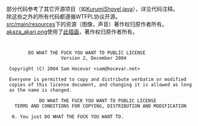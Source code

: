 部分代码参考了其它开源项目（如[KurumiShovel.java](src/main/java/io/github/asankilp/dys/item/KurumiShovel.java)），详见代码注释。  
除这些之外的所有代码都遵循WTFPL协议开源。  
[src/main/resources](src/main/resources)下的资源（图像，声音）著作权归原作者所有。  
[akaza_akari.png](src/main/resources/assets/dys/textures/item/akaza_akari.png)使用了[此插画](https://pixiv.net/artworks/91457348)，著作权归原作者所有。

#
```
        DO WHAT THE FUCK YOU WANT TO PUBLIC LICENSE 
                    Version 2, December 2004 

 Copyright (C) 2004 Sam Hocevar <sam@hocevar.net> 

 Everyone is permitted to copy and distribute verbatim or modified 
 copies of this license document, and changing it is allowed as long 
 as the name is changed. 

            DO WHAT THE FUCK YOU WANT TO PUBLIC LICENSE 
   TERMS AND CONDITIONS FOR COPYING, DISTRIBUTION AND MODIFICATION 

  0. You just DO WHAT THE FUCK YOU WANT TO.
```